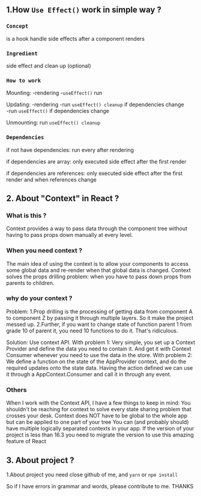 ## 1.How `Use Effect()` work in simple way ?

### `Concept`

is a hook handle side effects after a component renders

### `Ingredient`

side effect and clean up (optional)

### `How to work`

Mounting: 
-rendering
-`useEffect()` run

Updating:
-rendering
-run `useEffect() cleanup` if dependencies change  
-run `useEffect()` if dependencies change


Unmounting:
run `useEffect() cleanup`

### `Dependencies`

if not have dependencies: run every after rendering

if dependencies are array: only executed side effect after the first render

if dependencies are references: only executed side effect after the first render and when references change

## 2. About "Context" in React ?

### What is this ?

Context provides a way to pass data through the component tree without having to pass props down manually at every level.

### When you need context ? 

The main idea of using the context is to allow your components to access some global data and re-render when that global data is changed. 
Context solves the props drilling problem: when you have to pass down props from parents to children.

### why do your context ?

Problem: 
1.Prop drilling is the processing of getting data from component A to component Z by passing it through multiple layers. So it make the project messed up. 2.Further, if you want to change state of function parent 1 from grade 10 of parent it, you need 10 functions to do it. That's ridiculous.

Solution: Use context API.
With problem 1:  Very simple, you set up a Context Provider and define the data you need to contain it. And get it with Context Consumer whenever you need to use the data in the store.
With problem 2: We define a function on the state of the AppProvider context, and do the required updates onto the state data.
Having the action defined we can use it through a AppContext.Consumer and call it in through any event.

### Others

When I work with the Context API, I have a few things to keep in mind:
You shouldn't be reaching for context to solve every state sharing problem that crosses your desk.
Context does NOT have to be global to the whole app but can be applied to one part of your tree
You can (and probably should) have multiple logically separated contexts in your app.
If the version of your project is less than 16.3 you need to migrate the version to use this amazing feature of React

## 3. About project ?

1.About project you need close github of me, and `yarn` or `npm install`

So if I have errors in grammar and words, please contribute to me. THANKS
